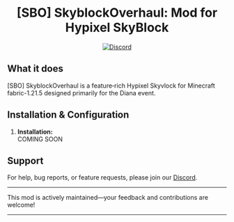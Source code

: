 <h1 align="center">
  [SBO] SkyblockOverhaul: Mod for Hypixel SkyBlock
</h1>


<div align="center">
  
[![Discord](https://img.shields.io/discord/1163913835514699886?label=discord&color=9089DA&logo=discord&style=for-the-badge)](https://discord.gg/QvM6b9jsJD)
</div>

## What it does

[SBO] SkyblockOverhaul is a feature‐rich Hypixel Skyvlock for Minecraft fabric-1.21.5 designed primarily for the Diana event.

## Installation & Configuration

1. **Installation:**  
  COMING SOON

## Support

For help, bug reports, or feature requests, please join our [Discord](https://discord.gg/QvM6b9jsJD).

---

This mod is actively maintained—your feedback and contributions are welcome!

---
